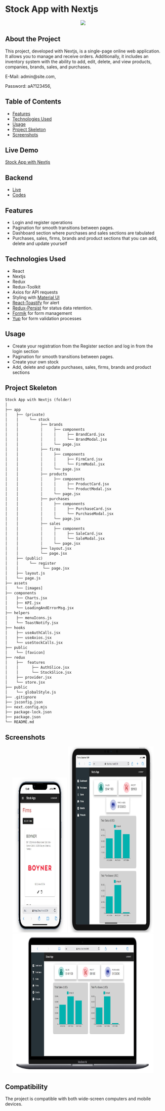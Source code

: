# Stock App with Nextjs

<div align="center">
  <img src="./assets/screenshots/stock.gif" />
</div>

## About the Project

This project, developed with Nextjs, is a single-page online web application. It allows you to manage and receive orders. Additionally, it includes an inventory system with the ability to add, edit, delete, and view products, companies, brands, sales, and purchases.

<p>E-Mail: admin@site.com,</p>
<p>Password: aA?123456,</p>

## Table of Contents

- [Features](#features)
- [Technologies Used](#technologies-used)
- [Usage](#usage)
- [Project Skeleton](#project-skeleton)
- [Screenshots](#screenshots)

## Live Demo

[Stock App with Nextjs](https://stock-app-with-nextjs.vercel.app/)

## Backend

- [Live](https://stock-api-drab.vercel.app/)
- [Codes](https://github.com/furkan-dogu/StockAPI)

## Features

- Login and register operations
- Pagination for smooth transitions between pages.
- Dashboard section where purchases and sales sections are tabulated
- Purchases, sales, firms, brands and product sections that you can add, delete and update yourself

## Technologies Used

- React
- Nextjs
- Redux
- Redux-Toolkit
- Axios for API requests
- Styling with [Material UI](https://mui.com/)
- [React-Toastify](https://fkhadra.github.io/react-toastify/introduction/) for alert 
- [Redux-Persist](https://www.npmjs.com/package/redux-persist) for status data retention.
- [Formik](https://formik.org/) for form management 
- [Yup](https://www.npmjs.com/package/yup) for form validation processes

## Usage

- Create your registration from the Register section and log in from the login section
- Pagination for smooth transitions between pages.
- Create your own stock
- Add, delete and update purchases, sales, firms, brands and product sections

## Project Skeleton

```
Stock App with Nextjs (folder)
│
├── app
│    ├── (private)
│    │     └── stock 
│    │          ├── brands
│    │          │     ├── components
│    │          │     │     ├── BrandCard.jsx
│    │          │     │     └── BrandModal.jsx
│    │          │     └── page.jsx     
│    │          ├── firms
│    │          │     ├── components
│    │          │     │     ├── FirmCard.jsx
│    │          │     │     └── FirmModal.jsx
│    │          │     └── page.jsx    
│    │          ├── products
│    │          │     ├── components
│    │          │     │     ├── ProductCard.jsx
│    │          │     │     └── ProductModal.jsx
│    │          │     └── page.jsx    
│    │          ├── purchases
│    │          │     ├── components
│    │          │     │     ├── PurchaseCard.jsx
│    │          │     │     └── PurchaseModal.jsx
│    │          │     └── page.jsx    
│    │          ├── sales
│    │          │     ├── components
│    │          │     │     ├── SaleCard.jsx
│    │          │     │     └── SaleModal.jsx
│    │          │     └── page.jsx    
│    │          ├── layout.jsx        
│    │          └── page.jsx    
│    ├── (public)
│    │     └── register 
│    │           └── page.jsx
│    ├── layout.js    
│    └── page.js    
├── assets
│    └── [images]
├── components
│    ├── Charts.jsx
│    ├── KPI.jsx
│    └── LoadingAndErrorMsg.jsx
├── helpers
│    ├── menuIcons.js
│    └── ToastNotify.jsx
├── hooks
│    ├── useAuthCalls.jsx
│    ├── useAxios.jsx
│    └── useStockCalls.jsx
├── public
│    └── [favicon]
├── redux
│    ├──  features
│    │      ├── AuthSlice.jsx
│    │      └── StockSlice.jsx
│    ├── provider.jsx
│    └── store.jsx
├── public
│    └── globalStyle.js
├── .gitignore
├── jsconfig.json
├── next.config.mjs
├── package-lock.json
├── package.json
└── README.md
```

## Screenshots

<div align="center">
  <img src="./assets/screenshots/Screenshot_1.jpg"  width="35%" height="500" />
  <img src="./assets/screenshots/Screenshot_2.jpg"  width="55%" height="600" />
  <img src="./assets/screenshots/Screenshot_3.jpg"  width="90.5%" height="450" />
</div>

## Compatibility

The project is compatible with both wide-screen computers and mobile devices.